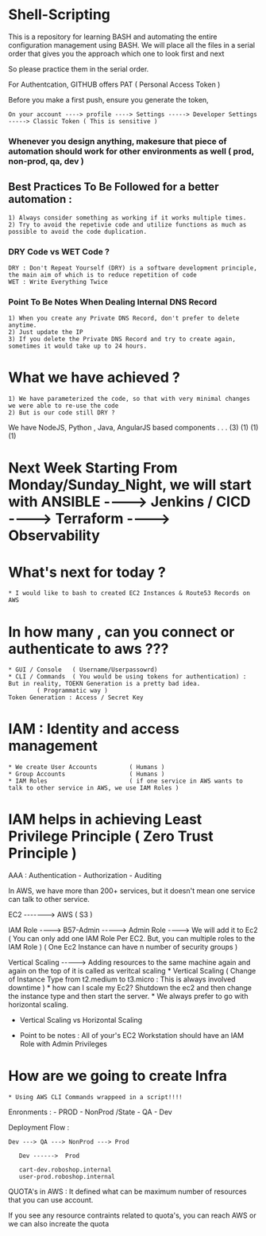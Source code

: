 # Shell-Scripting

This is a repository for learning BASH and automating the entire configuration management using BASH.
We will place all the files in a serial order that gives you the approach which one to look first and next

So please practice them in the serial order.

For Authentcation, GITHUB offers PAT ( Personal Access Token )

Before you make a first push, ensure you generate the token, 

    On your account ----> profile ----> Settings -----> Developer Settings -----> Classic Token ( This is sensitive )


### Whenever you design anything, makesure that piece of automation should work for other environments as well ( prod, non-prod, qa, dev )

## Best Practices To Be Followed for a better automation :

    1) Always consider something as working if it works multiple times.
    2) Try to avoid the repetivie code and utilize functions as much as possible to avoid the code duplication.



### DRY Code vs WET Code ?

    DRY : Don't Repeat Yourself (DRY) is a software development principle, the main aim of which is to reduce repetition of code
    WET : Write Everything Twice


### Point To Be Notes When Dealing Internal DNS Record 

    1) When you create any Private DNS Record, don't prefer to delete anytime.
    2) Just update the IP
    3) If you delete the Private DNS Record and try to create again, sometimes it would take up to 24 hours.

# What we have achieved ?
    1) We have parameterized the code, so that with very minimal changes we were able to re-use the code
    2) But is our code still DRY ?



We have   NodeJS, Python , Java, AngularJS based components . . .
           (3)     (1)      (1)    (1)

# Next Week Starting From Monday/Sunday_Night, we will start with ANSIBLE ----> Jenkins / CICD ----> Terraform ----> Observability


# What's next for today ?
    * I would like to bash to created EC2 Instances & Route53 Records on AWS 


# In how many , can you connect or authenticate to aws ???

    * GUI / Console   ( Username/Userpassowrd)
    * CLI / Commands  ( You would be using tokens for authentication) : But in reality, TOEKN Generation is a pretty bad idea.
            ( Programmatic way )
    Token Generation : Access / Secret Key


# IAM : Identity and access management 
    * We create User Accounts         ( Humans )
    * Group Accounts                  ( Humans )
    * IAM Roles                       ( if one service in AWS wants to talk to other service in AWS, we use IAM Roles )

# IAM helps in achieving Least Privilege Principle ( Zero Trust Principle )

AAA  : Authentication - Authorization - Auditing

In AWS, we have more than 200+ services, but it doesn't mean one service can talk to other service.

EC2 ------->  AWS ( S3 )


IAM Role ----> B57-Admin  -----> Admin Role ----> We will add it to Ec2 
( You can only add one IAM Role Per EC2. But, you can multiple roles to the IAM Role )
( One Ec2 Instance can have n number of security groups )

Vertical Scaling -----> Adding resources to the same machine again and again on the top of it is called as veritcal scaling 
    * Vertical Scaling ( Change of Instance Type from t2.medium to t3.micro : This is always involved downtime ) 
    * how can I scale my Ec2?  Shutdown the ec2 and then change the instance type and then start the server. 
    * We always prefer to go with horizontal scaling.

* Vertical Scaling vs Horizontal Scaling

* Point to be notes : 
    All of your's EC2 Workstation should have an IAM Role with Admin Privileges

# How are we going to create Infra 

    * Using AWS CLI Commands wrappeed in a script!!!!



Enronments : 
    - PROD
    - NonProd /State 
    - QA 
    - Dev

Deployment Flow :

    Dev ---> QA ---> NonProd ---> Prod
       
       Dev ------>  Prod

       cart-dev.roboshop.internal
       user-prod.roboshop.internal


QUOTA's in AWS : It defined what can be maximum number of resources that you can use account.

If you see any resource contraints related to quota's, you can reach AWS or we can also increate the quota
